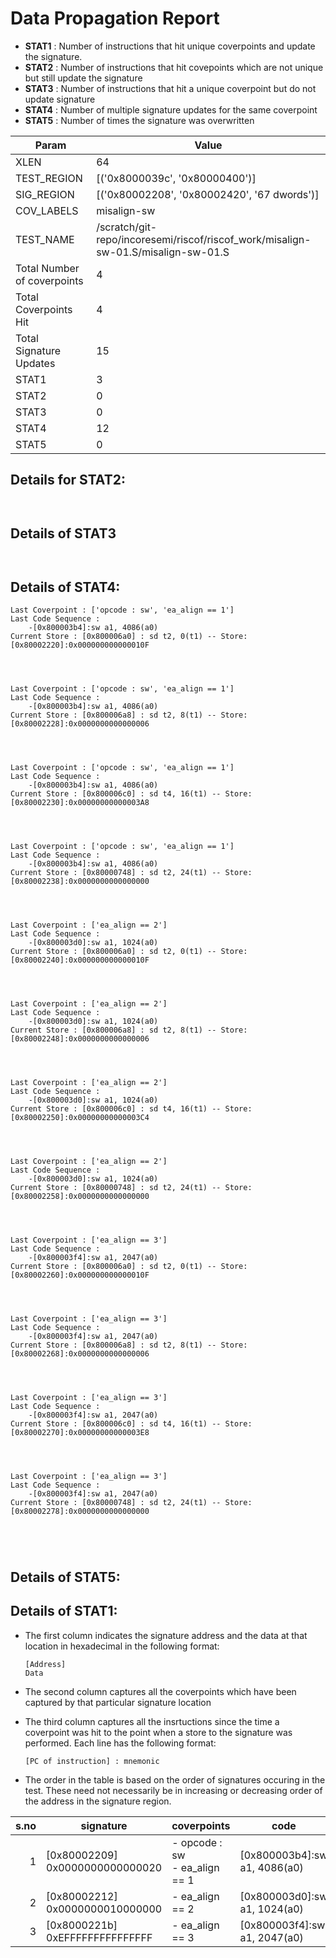 
# Data Propagation Report

- **STAT1** : Number of instructions that hit unique coverpoints and update the signature.
- **STAT2** : Number of instructions that hit covepoints which are not unique but still update the signature
- **STAT3** : Number of instructions that hit a unique coverpoint but do not update signature
- **STAT4** : Number of multiple signature updates for the same coverpoint
- **STAT5** : Number of times the signature was overwritten

| Param                     | Value    |
|---------------------------|----------|
| XLEN                      | 64      |
| TEST_REGION               | [('0x8000039c', '0x80000400')]      |
| SIG_REGION                | [('0x80002208', '0x80002420', '67 dwords')]      |
| COV_LABELS                | misalign-sw      |
| TEST_NAME                 | /scratch/git-repo/incoresemi/riscof/riscof_work/misalign-sw-01.S/misalign-sw-01.S    |
| Total Number of coverpoints| 4     |
| Total Coverpoints Hit     | 4      |
| Total Signature Updates   | 15      |
| STAT1                     | 3      |
| STAT2                     | 0      |
| STAT3                     | 0     |
| STAT4                     | 12     |
| STAT5                     | 0     |

## Details for STAT2:

```


```

## Details of STAT3

```


```

## Details of STAT4:

```
Last Coverpoint : ['opcode : sw', 'ea_align == 1']
Last Code Sequence : 
	-[0x800003b4]:sw a1, 4086(a0)
Current Store : [0x800006a0] : sd t2, 0(t1) -- Store: [0x80002220]:0x000000000000010F




Last Coverpoint : ['opcode : sw', 'ea_align == 1']
Last Code Sequence : 
	-[0x800003b4]:sw a1, 4086(a0)
Current Store : [0x800006a8] : sd t2, 8(t1) -- Store: [0x80002228]:0x0000000000000006




Last Coverpoint : ['opcode : sw', 'ea_align == 1']
Last Code Sequence : 
	-[0x800003b4]:sw a1, 4086(a0)
Current Store : [0x800006c0] : sd t4, 16(t1) -- Store: [0x80002230]:0x00000000000003A8




Last Coverpoint : ['opcode : sw', 'ea_align == 1']
Last Code Sequence : 
	-[0x800003b4]:sw a1, 4086(a0)
Current Store : [0x80000748] : sd t2, 24(t1) -- Store: [0x80002238]:0x0000000000000000




Last Coverpoint : ['ea_align == 2']
Last Code Sequence : 
	-[0x800003d0]:sw a1, 1024(a0)
Current Store : [0x800006a0] : sd t2, 0(t1) -- Store: [0x80002240]:0x000000000000010F




Last Coverpoint : ['ea_align == 2']
Last Code Sequence : 
	-[0x800003d0]:sw a1, 1024(a0)
Current Store : [0x800006a8] : sd t2, 8(t1) -- Store: [0x80002248]:0x0000000000000006




Last Coverpoint : ['ea_align == 2']
Last Code Sequence : 
	-[0x800003d0]:sw a1, 1024(a0)
Current Store : [0x800006c0] : sd t4, 16(t1) -- Store: [0x80002250]:0x00000000000003C4




Last Coverpoint : ['ea_align == 2']
Last Code Sequence : 
	-[0x800003d0]:sw a1, 1024(a0)
Current Store : [0x80000748] : sd t2, 24(t1) -- Store: [0x80002258]:0x0000000000000000




Last Coverpoint : ['ea_align == 3']
Last Code Sequence : 
	-[0x800003f4]:sw a1, 2047(a0)
Current Store : [0x800006a0] : sd t2, 0(t1) -- Store: [0x80002260]:0x000000000000010F




Last Coverpoint : ['ea_align == 3']
Last Code Sequence : 
	-[0x800003f4]:sw a1, 2047(a0)
Current Store : [0x800006a8] : sd t2, 8(t1) -- Store: [0x80002268]:0x0000000000000006




Last Coverpoint : ['ea_align == 3']
Last Code Sequence : 
	-[0x800003f4]:sw a1, 2047(a0)
Current Store : [0x800006c0] : sd t4, 16(t1) -- Store: [0x80002270]:0x00000000000003E8




Last Coverpoint : ['ea_align == 3']
Last Code Sequence : 
	-[0x800003f4]:sw a1, 2047(a0)
Current Store : [0x80000748] : sd t2, 24(t1) -- Store: [0x80002278]:0x0000000000000000





```

## Details of STAT5:



## Details of STAT1:

- The first column indicates the signature address and the data at that location in hexadecimal in the following format: 
  ```
  [Address]
  Data
  ```

- The second column captures all the coverpoints which have been captured by that particular signature location

- The third column captures all the insrtuctions since the time a coverpoint was
  hit to the point when a store to the signature was performed. Each line has
  the following format:
  ```
  [PC of instruction] : mnemonic
  ```
- The order in the table is based on the order of signatures occuring in the
  test. These need not necessarily be in increasing or decreasing order of the
  address in the signature region.

|s.no|            signature             |             coverpoints              |              code               |
|---:|----------------------------------|--------------------------------------|---------------------------------|
|   1|[0x80002209]<br>0x0000000000000020|- opcode : sw<br> - ea_align == 1<br> |[0x800003b4]:sw a1, 4086(a0)<br> |
|   2|[0x80002212]<br>0x0000000010000000|- ea_align == 2<br>                   |[0x800003d0]:sw a1, 1024(a0)<br> |
|   3|[0x8000221b]<br>0xEFFFFFFFFFFFFFFF|- ea_align == 3<br>                   |[0x800003f4]:sw a1, 2047(a0)<br> |
